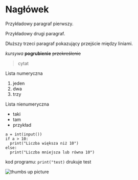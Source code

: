 # Nagłówek

Przykładowy paragraf pierwszy.

Przykładowy drugi paragraf.

Dłuższy trzeci paragraf
pokazujący przejście między liniami.

*kursywa* **pogrubienie** ~~przekreślenie~~

>cytat

Lista numeryczna
1. jeden
2. dwa
3. trzy

Lista nienumeryczna
- taki
- tam
- przykład

```
a = int(input())
if a > 10:
  print("Liczba większa niż 10")
else:
  print("Liczba mniejsza lub równa 10")
```

kod programu: `print("test)` drukuje test

![thumbs up picture](https://freepngimg.com/thumb/ok/4-2-ok-download-png.png)





